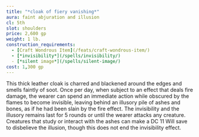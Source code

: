 ```yaml
---
title: "*cloak of fiery vanishing*"
aura: faint abjuration and illusion
cl: 5th
slot: shoulders
price: 2,600 gp
weight: 1 lb.
construction_requirements:
  - [Craft Wondrous Item](/feats/craft-wondrous-item/)
  - [*invisibility*](/spells/invisibility/)
  - [*silent image*](/spells/silent-image/)
cost: 1,300 gp
---
```


This thick leather cloak is charred and blackened around the edges and smells faintly of soot. Once per day, when subject to an effect that deals fire damage, the wearer can spend an immediate action while obscured by the flames to become invisible, leaving behind an illusory pile of ashes and bones, as if he had been slain by the fire effect. The invisibility and the illusory remains last for 5 rounds or until the wearer attacks any creature. Creatures that study or interact with the ashes can make a DC 11 Will save to disbelieve the illusion, though this does not end the invisibility effect.

